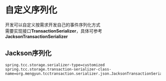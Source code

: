 # 自定义序列化
开发可以自定义按需求开发自己的事件序列化方式  
需要实现接口**TransactionSerializer**，具体可参考**JacksonTransactionSerializer**  
## Jackson序列化
```properties
spring.tcc.storage.serializer-type=customized
spring.tcc.storage.transaction-serializer-class-name=org.mengyun.tcctransaction.serializer.json.JacksonTransactionSerializer
```
